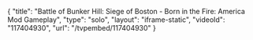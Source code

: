 {
    "title": "Battle of Bunker Hill: Siege of Boston - Born in the Fire: America Mod Gameplay",
    "type": "solo",
    "layout": "iframe-static",
    "videoId": "117404930",
    "url": "\/tvpembed\/117404930"
}